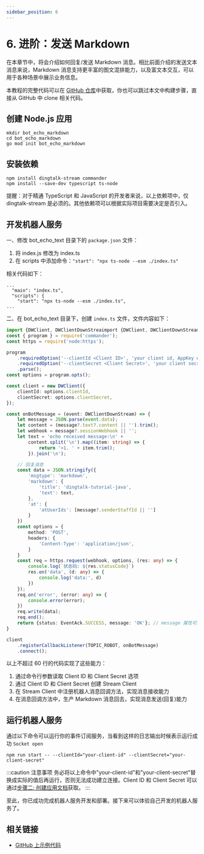 ```yaml
---
sidebar_position: 6
---
```


# 6. 进阶：发送 Markdown

在本章节中，将会介绍如何回复/发送 Markdown 消息。相比前面介绍的发送文本消息来说，Markdown 消息支持更丰富的图文混排能力，以及富文本交互，可以用于各种场景中展示业务信息。

本教程的完整代码可以在 [GitHub 仓库](https://github.com/open-dingtalk/dingtalk-tutorial-nodejs)中获取，你也可以跳过本文中构建步骤，直接从 GitHub 中 clone 相关代码。

## 创建 Node.js 应用

```shell
mkdir bot_echo_markdown
cd bot_echo_markdown
go mod init bot_echo_markdown
```


## 安装依赖

```shell
npm install dingtalk-stream commander
npm install --save-dev typescript ts-node
```

提醒：对于精通 TypeScript 和 JavaScript 的开发者来说，以上依赖项中，仅 dingtalk-stream 是必须的。其他依赖项可以根据实际项目需要决定是否引入。

## 开发机器人服务

一、修改 bot_echo_text 目录下的 `package.json` 文件：

1. 将 index.js 修改为 index.ts
2. 在 scripts 中添加命令：`"start": "npx ts-node --esm ./index.ts"`

相关代码如下：
```text {2,4} title="package.json"
...
  "main": "index.ts",
  "scripts": {
    "start": "npx ts-node --esm ./index.ts",
...
```

二、在 bot_echo_text 目录下，创建 `index.ts` 文件，文件内容如下：

```typescript title="index.ts" {16-54} showLineNumbers
import {DWClient, DWClientDownStreaimport {DWClient, DWClientDownStream, EventAck, TOPIC_ROBOT} from 'dingtalk-stream';
const { program } = require('commander');
const https = require('node:https');

program
    .requiredOption('--clientId <Client ID>', 'your client id, AppKey or SuiteKey')
    .requiredOption('--clientSecret <Client Secret>', 'your client secret, AppSecret or SuiteSecret')
    .parse();
const options = program.opts();

const client = new DWClient({
    clientId: options.clientId,
    clientSecret: options.clientSecret,
});

const onBotMessage = (event: DWClientDownStream) => {
    let message = JSON.parse(event.data);
    let content = (message?.text?.content || '').trim();
    let webhook = message?.sessionWebhook || '';
    let text = 'echo received message:\n' +
        content.split('\n').map((item: string) => {
            return '>1. ' + item.trim();
        }).join('\n');

    // 回复消息
    const data = JSON.stringify({
        'msgtype': 'markdown',
        'markdown': {
            'title': 'dingtalk-tutorial-java',
            'text': text,
        },
        'at': {
            'atUserIds': [message?.senderStaffId || '']
        }
    })
    const options = {
        method: 'POST',
        headers: {
            'Content-Type': 'application/json',
        }
    }
    const req = https.request(webhook, options, (res: any) => {
        console.log(`状态码: ${res.statusCode}`)
        res.on('data', (d: any) => {
            console.log('data:', d)
        })
    });
    req.on('error', (error: any) => {
        console.error(error);
    })
    req.write(data);
    req.end();
    return {status: EventAck.SUCCESS, message: 'OK'}; // message 属性可以是任意字符串；
}

client
    .registerCallbackListener(TOPIC_ROBOT, onBotMessage)
    .connect();
```

以上不超过 60 行的代码实现了这些能力：
1. 通过命令行参数读取 Client ID 和 Client Secret 选项
2. 通过 Client ID 和 Client Secret 创建 Stream Client
3. 在 Stream Client 中注册机器人消息回调方法，实现消息接收能力
4. 在消息回调方法中，生产 Markdown 消息回去，实现消息发送(回复)能力

## 运行机器人服务

通过以下命令可以运行你的事件订阅服务，当看到这样的日志输出时候表示运行成功 `Socket open`

```shell
npm run start -- --clientId="your-client-id" --clientSecret="your-client-secret"
```

:::caution 注意事项
务必将以上命令中"your-client-id"和"your-client-secret"替换成实际的值后再运行，否则无法成功建立连接。Client ID 和 Client Secret 可以通过[步骤二: 创建应用文档](create-bot)获取。
:::

至此，你已成功完成机器人服务开发和部署。接下来可以体验自己开发的机器人服务了。

## 相关链接

* [GitHub 上示例代码](https://github.com/open-dingtalk/dingtalk-tutorial-nodejs)